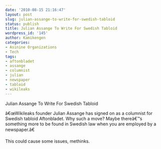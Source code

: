 ```yaml
---
date: '2010-08-15 21:16:47'
layout: post
slug: julian-assange-to-write-for-swedish-tabloid
status: publish
title: Julian Assange To Write For Swedish Tabloid
wordpress_id: '145'
author: Kamikengen
categories:
- Asinine Organizations
- Tech
tags:
- aftonbladet
- assange
- columnist
- julian
- newspaper
- tabloid
- wikileaks
---
```


Julian Assange To Write For Swedish Tabloid

â€œWikileaks founder Julian Assange has signed on as a columnist for Swedish tabloid Aftonbladet. Why such a move? Maybe thereâ€™s something more to be found in Swedish law when you are employed by a newspaper.â€

This could cause some issues, methinks.
